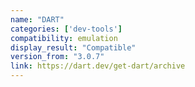 ```yaml
---
name: "DART"
categories: ['dev-tools']
compatibility: emulation
display_result: "Compatible"
version_from: "3.0.7"
link: https://dart.dev/get-dart/archive
---
```



